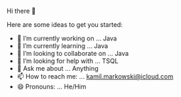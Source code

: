  Hi there 👋


Here are some ideas to get you started:

- 🔭 I’m currently working on ... Java
- 🌱 I’m currently learning ... Java
- 👯 I’m looking to collaborate on ... Java
- 🤔 I’m looking for help with ... TSQL
- 💬 Ask me about ... Anything
- 📫 How to reach me: ... kamil.markowski@icloud.com
- 😄 Pronouns: ... He/Him

